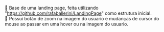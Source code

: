 🏡 Base de uma landing page, feita utilizando "https://github.com/rafaballerini/LandingPage" como estrutura inicial.
<br>
📄 Possui botão de zoom na imagem do usuario e mudanças de cursor do mouse ao passar em uma hover ou na imagem do usuario.
